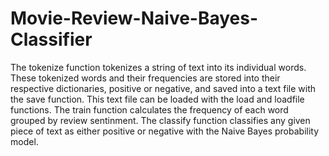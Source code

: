 # Movie-Review-Naive-Bayes-Classifier

The tokenize function tokenizes a string of text into its individual words.
These tokenized words and their frequencies are stored into their respective dictionaries, positive or negative, and saved into a text file with the save function. This text file can be loaded with the load and loadfile functions.
The train function calculates the frequency of each word grouped by review sentinment.
The classify function classifies any given piece of text as either positive or negative with the Naive Bayes probability model.
